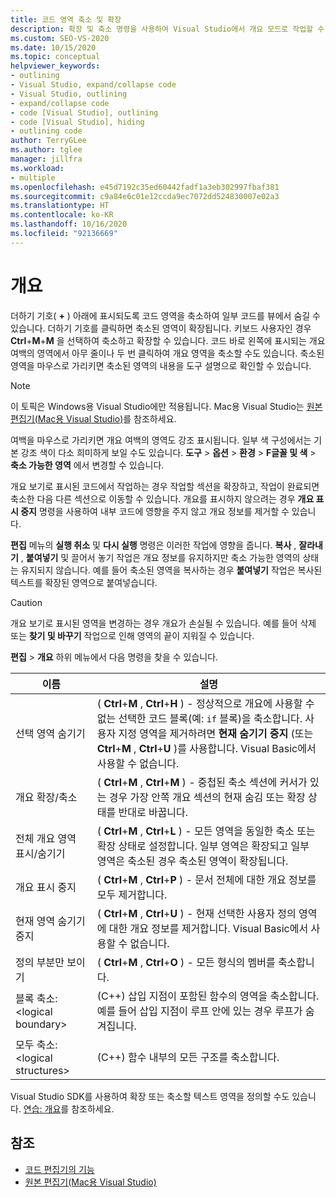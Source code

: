 ```yaml
---
title: 코드 영역 축소 및 확장
description: 확장 및 축소 명령을 사용하여 Visual Studio에서 개요 모드로 작업할 수 있는 방법을 알아봅니다.
ms.custom: SEO-VS-2020
ms.date: 10/15/2020
ms.topic: conceptual
helpviewer_keywords:
- outlining
- Visual Studio, expand/collapse code
- Visual Studio, outlining
- expand/collapse code
- code [Visual Studio], outlining
- code [Visual Studio], hiding
- outlining code
author: TerryGLee
ms.author: tglee
manager: jillfra
ms.workload:
- multiple
ms.openlocfilehash: e45d7192c35ed60442fadf1a3eb302997fbaf381
ms.sourcegitcommit: c9a84e6c01e12ccda9ec7072dd524830007e02a3
ms.translationtype: HT
ms.contentlocale: ko-KR
ms.lasthandoff: 10/16/2020
ms.locfileid: "92136669"
---
```

# <a name="outlining"></a>개요

더하기 기호( **+** ) 아래에 표시되도록 코드 영역을 축소하여 일부 코드를 뷰에서 숨길 수 있습니다. 더하기 기호를 클릭하면 축소된 영역이 확장됩니다. 키보드 사용자인 경우 **Ctrl**+**M**+**M** 을 선택하여 축소하고 확장할 수 있습니다. 코드 바로 왼쪽에 표시되는 개요 여백의 영역에서 아무 줄이나 두 번 클릭하여 개요 영역을 축소할 수도 있습니다. 축소된 영역을 마우스로 가리키면 축소된 영역의 내용을 도구 설명으로 확인할 수 있습니다.

> [!NOTE]
> 이 토픽은 Windows용 Visual Studio에만 적용됩니다. Mac용 Visual Studio는 [원본 편집기(Mac용 Visual Studio)](/visualstudio/mac/source-editor)를 참조하세요.

여백을 마우스로 가리키면 개요 여백의 영역도 강조 표시됩니다. 일부 색 구성에서는 기본 강조 색이 다소 희미하게 보일 수도 있습니다. **도구** > **옵션** > **환경** > **F글꼴 및 색** > **축소 가능한 영역** 에서 변경할 수 있습니다.

개요 보기로 표시된 코드에서 작업하는 경우 작업할 섹션을 확장하고, 작업이 완료되면 축소한 다음 다른 섹션으로 이동할 수 있습니다. 개요를 표시하지 않으려는 경우 **개요 표시 중지** 명령을 사용하여 내부 코드에 영향을 주지 않고 개요 정보를 제거할 수 있습니다.

**편집** 메뉴의 **실행 취소** 및 **다시 실행** 명령은 이러한 작업에 영향을 줍니다. **복사** , **잘라내기** , **붙여넣기** 및 끌어서 놓기 작업은 개요 정보를 유지하지만 축소 가능한 영역의 상태는 유지되지 않습니다. 예를 들어 축소된 영역을 복사하는 경우 **붙여넣기** 작업은 복사된 텍스트를 확장된 영역으로 붙여넣습니다.

> [!CAUTION]
> 개요 보기로 표시된 영역을 변경하는 경우 개요가 손실될 수 있습니다. 예를 들어 삭제 또는 **찾기 및 바꾸기** 작업으로 인해 영역의 끝이 지워질 수 있습니다.

**편집** > **개요** 하위 메뉴에서 다음 명령을 찾을 수 있습니다.

|이름|설명|
|-|-|
|선택 영역 숨기기|( **Ctrl**+**M** , **Ctrl**+**H** ) - 정상적으로 개요에 사용할 수 없는 선택한 코드 블록(예: `if` 블록)을 축소합니다. 사용자 지정 영역을 제거하려면 **현재 숨기기 중지** (또는 **Ctrl**+**M** , **Ctrl**+**U** )를 사용합니다. Visual Basic에서 사용할 수 없습니다.|
|개요 확장/축소| ( **Ctrl**+**M** , **Ctrl**+**M** ) - 중첩된 축소 섹션에 커서가 있는 경우 가장 안쪽 개요 섹션의 현재 숨김 또는 확장 상태를 반대로 바꿉니다.|
|전체 개요 영역 표시/숨기기|( **Ctrl**+**M** , **Ctrl**+**L** ) - 모든 영역을 동일한 축소 또는 확장 상태로 설정합니다. 일부 영역은 확장되고 일부 영역은 축소된 경우 축소된 영역이 확장됩니다.|
|개요 표시 중지|( **Ctrl**+**M** , **Ctrl**+**P** ) - 문서 전체에 대한 개요 정보를 모두 제거합니다.|
|현재 영역 숨기기 중지|( **Ctrl**+**M** , **Ctrl**+**U** ) - 현재 선택한 사용자 정의 영역에 대한 개요 정보를 제거합니다. Visual Basic에서 사용할 수 없습니다.|
|정의 부분만 보이기|( **Ctrl**+**M** , **Ctrl**+**O** ) - 모든 형식의 멤버를 축소합니다.|
|블록 축소: \<logical boundary>|(C++) 삽입 지점이 포함된 함수의 영역을 축소합니다. 예를 들어 삽입 지점이 루프 안에 있는 경우 루프가 숨겨집니다.|
|모두 축소: \<logical structures>|(C++) 함수 내부의 모든 구조를 축소합니다.|

Visual Studio SDK를 사용하여 확장 또는 축소할 텍스트 영역을 정의할 수도 있습니다. [연습: 개요](../extensibility/walkthrough-outlining.md)를 참조하세요.

## <a name="see-also"></a>참조

- [코드 편집기의 기능](../ide/writing-code-in-the-code-and-text-editor.md)
- [원본 편집기(Mac용 Visual Studio)](/visualstudio/mac/source-editor)
